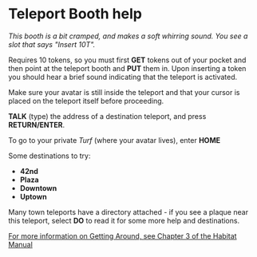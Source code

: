 # Teleport Booth help

*This booth is a bit cramped, and makes a soft whirring sound. You see a slot that says "Insert 10T".*

Requires 10 tokens, so you must first **GET** tokens out of your pocket and then point at the teleport booth and **PUT** them in.  Upon inserting a token you should hear a brief sound indicating that the teleport is activated. 

Make sure your avatar is still inside the teleport and that your cursor is placed on the teleport itself before proceeding.

**TALK** (type) the address of a destination teleport, and press **RETURN/ENTER**.

To go to your private *Turf* (where your avatar lives), enter **HOME**

Some destinations to try:
* **42nd**
* **Plaza**
* **Downtown**
* **Uptown**

Many town teleports have a directory attached - if you see a plaque near this teleport, select **DO** to read it for some more help and destinations.

[For more information on Getting Around, see Chapter 3 of the Habitat Manual](https://frandallfarmer.github.io/neohabitat-doc/docs//Avatar%20Handbook.html#CHAP3)
		 